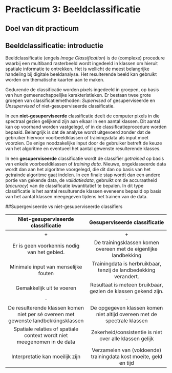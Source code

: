 # Practicum 3: Beeldclassificatie

## Doel van dit practicum

## Beeldclassificatie: introductie

Beeldclassificatie (engels *Image Classification*) is de (complexe) procedure waarbij een multiband rasterbeeld wordt ingedeeld in klassen om hieruit spatiale informatie te ontrekken. Het is wellicht de meest belangrijke handeling bij digitale beeldanalyse. Het resulterende beeld kan gebruikt worden om thematische kaarten aan te maken.  

Gedurende de classificatie worden pixels ingedeeld in groepen, op basis van hun gemeenschappelijke karakteristieken. Er bestaan twee grote groepen van classificatiemethoden: *Supervised* of gesuperviseerde en *Unsupervised* of niet-gesuperviseerde classificatie.

In een **niet-gesuperviseerde** classificatie deelt de computer pixels in die spectraal gezien gelijkend zijn aan elkaar in een aantal klassen. Dit aantal kan op voorhand worden vastgelegd, of in de classificatieprocedure worden bepaald. Belangrijk is dat de analyse wordt uitgevoerd zonder dat de gebruiker hiervoor voorbeeldklassen of trainingsdata als input moet voorzien. De enige noodzakelijke input door de gebruiker betreft de keuze van het algoritme en eventueel het aantal gewenste resulterende klasses. 

In een **gesuperviseerde** classificatie wordt de classifier *getrained* op basis van enkele voorbeeldklassen of *training data*. Nieuwe, ongeklasseerde data wordt dan aan het algoritme voorgelegd, die dit dan op basis van het getrainde algoritme gaat indelen. In een finale stap wordt dan een andere portie van gekende data, de *validatiedata*, gebruikt om de accuraatheid (*accuracy*) van de classificatie kwantitatief te bepalen. In dit type classificatie is het aantal resulturende klassen eveneens bepaald op basis van het aantal klassen meegegeven tijdens het trainen van de data.

##Supergeviseerde vs niet-gesuperviseerde classifiers

|                         Niet-gesuperviseerde classificatie                         |                      Gesuperviseerde classificatie                      |
|:----------------------------------------------------------------------------------:|:-----------------------------------------------------------------------:|
|                                          +                                         |                                    +                                    |
|                     Er is geen voorkennis nodig van het gebied.                    |     De trainingsklassen komen overeen met de eigenlijke landbekking     |
|                        Minimale input van menselijke fouten                        |     Trainingdata is herbruikbaar, tenzij de landbedekking verandert.    |
|                              Gemakkelijk uit te voeren                             |      Resultaat is meteen bruikbaar, gezien de klassen gekend zijn.      |
|                                          -                                         |                                    -                                    |
| De resulterende klassen komen niet per sé overeen met gewenste landbekkingsklassen | De opgegeven klassen komen niet altijd overeen met de spectrale klassen |
|       Spatiale relaties of spatiale context wordt niet meegenomen in de data       |         Zekerheid/consistentie is niet over alle klassen gelijk         |
|                           Interpretatie kan moeilijk zijn                          |    Verzamelen van (voldoende) trainingdata kost moeite, geld en tijd    |